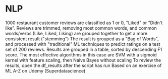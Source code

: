 # NLP
1000 restaurant customer reviews are classified as 1 or 0, "Liked" or "Didn't like".
Reviews are trimmed, removing most common words, and common words/verbs (Like, Liked, Liking) are grouped together to get a more consistent result ("stemming")
The result is grouped as a "Bag of Words", and processed with "traditional" ML techniques to predict ratings on a test set of 200 reviews.
Results are grouped in a table, sorted by descending F1 score. 
The most effective algorithms in this case are SVM with a sigmoid kernel with feature scaling, then Naive Bayes without scaling
To review the results, open the df_results after the script has run
Based on an exercise of ML A-Z on Udemy (Superdatascience)
